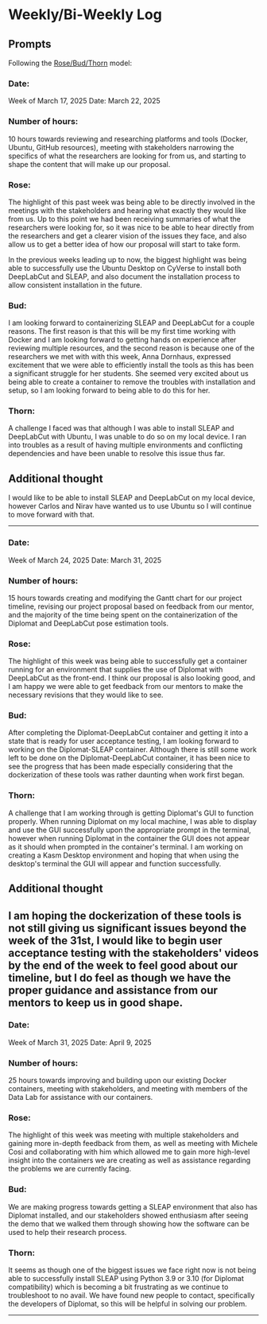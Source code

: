 # Weekly/Bi-Weekly Log

## Prompts
Following the [Rose/Bud/Thorn](https://www.panoramaed.com/blog/rose-bud-thorn-activity-and-worksheet#:~:text=%22Rose%2C%20Bud%2C%20Thorn%22%20is%20a%20mindful%20design%2D,day%2C%20week%2C%20or%20month.) model:

### Date: 
Week of March 17, 2025
Date: March 22, 2025


### Number of hours: 
10 hours towards reviewing and researching platforms and tools (Docker, Ubuntu, GitHub resources), meeting with stakeholders narrowing the specifics of what the researchers are looking for from us, and starting to shape the content that will make up our proposal.

### Rose:
The highlight of this past week was being able to be directly involved in the meetings with the stakeholders and hearing what exactly they would like from us. Up to this point we had been receiving summaries of what the researchers were looking for, so it was nice to be able to hear directly from the researchers and get a clearer vision of the issues they face, and also allow us to get a better idea of how our proposal will start to take form.

In the previous weeks leading up to now, the biggest highlight was being able to successfully use the Ubuntu Desktop on CyVerse to install both DeepLabCut and SLEAP, and also document the installation process to allow consistent installation in the future. 

### Bud: 
I am looking forward to containerizing SLEAP and DeepLabCut for a couple reasons. The first reason is that this will be my first time working with Docker and I am looking forward to getting hands on experience after reviewing multiple resources, and the second reason is because one of the researchers we met with with this week, Anna Dornhaus, expressed excitement that we were able to efficiently install the tools as this has been a significant struggle for her students. She seemed very excited about us being able to create a container to remove the troubles with installation and setup, so I am looking forward to being able to do this for her.

### Thorn: 
A challenge I faced was that although I was able to install SLEAP and DeepLabCut with Ubuntu, I was unable to do so on my local device. I ran into troubles as a result of having multiple environments and conflicting dependencies and have been unable to resolve this issue thus far. 

## Additional thought
I would like to be able to install SLEAP and DeepLabCut on my local device, however Carlos and Nirav have wanted us to use Ubuntu so I will continue to move forward with that. 

---

### Date: 
Week of March 24, 2025
Date: March 31, 2025


### Number of hours:
15 hours towards creating and modifying the Gantt chart for our project timeline, revising our project proposal based on feedback from our mentor, and the majority of the time being spent on the containerization of the Diplomat and DeepLabCut pose estimation tools. 


### Rose:
The highlight of this week was being able to successfully get a container running for an environment that supplies the use of Diplomat with DeepLabCut as the front-end. I think our proposal is also looking good, and I am happy we were able to get feedback from our mentors to make the necessary revisions that they would like to see.

### Bud:
After completing the Diplomat-DeepLabCut container and getting it into a state that is ready for user acceptance testing, I am looking forward to working on the Diplomat-SLEAP container. Although there is still some work left to be done on the Diplomat-DeepLabCut container, it has been nice to see the progress that has been made especially considering that the dockerization of these tools was rather daunting when work first began.

### Thorn: 
A challenge that I am working through is getting Diplomat's GUI to function properly. When running Diplomat on my local machine, I was able to display and use the GUI successfully upon the appropriate prompt in the terminal, however when running Diplomat in the container the GUI does not appear as it should when prompted in the container's terminal. I am working on creating a Kasm Desktop environment and hoping that when using the desktop's terminal the GUI will appear and function successfully.

## Additional thought
I am hoping the dockerization of these tools is not still giving us significant issues beyond the week of the 31st, I would like to begin user acceptance testing with the stakeholders' videos by the end of the week to feel good about our timeline, but I do feel as though we have the proper guidance and assistance from our mentors to keep us in good shape. 
---

### Date: 
Week of March 31, 2025
Date: April 9, 2025


### Number of hours:
25 hours towards improving and building upon our existing Docker containers, meeting with stakeholders, and meeting with members of the Data Lab for assistance with our containers. 


### Rose:
The highlight of this week was meeting with multiple stakeholders and gaining more in-depth feedback from them, as well as meeting with Michele Cosi and collaborating with him which allowed me to gain more high-level insight into the containers we are creating as well as assistance regarding the problems we are currently facing.

### Bud:
We are making progress towards getting a SLEAP environment that also has Diplomat installed, and our stakeholders showed enthusiasm after seeing the demo that we walked them through showing how the software can be used to help their research process.

### Thorn: 
It seems as though one of the biggest issues we face right now is not being able to successfully install SLEAP using Python 3.9 or 3.10 (for Diplomat compatibility) which is becoming a bit frustrating as we continue to troubleshoot to no avail. We have found new people to contact, specifically the developers of Diplomat, so this will be helpful in solving our problem.

---